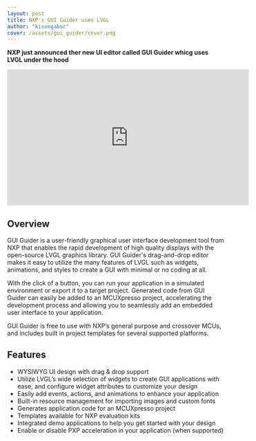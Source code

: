 ```yaml
---
layout: post
title: NXP's GUI Guider uses LVGL
author: "kisvegabor"
cover: /assets/gui_guider/cover.png
---
```


**NXP just announced ther new UI editor called GUI Guider whicg uses LVGL under the hood**

<iframe width="560" height="315" src="https://www.youtube.com/embed/D9RLVtzd3eE" frameborder="0" allow="accelerometer; autoplay; clipboard-write; encrypted-media; gyroscope; picture-in-picture" allowfullscreen></iframe>

## Overview

GUI Guider is a user-friendly graphical user interface development tool from NXP that enables the rapid development of high quality displays with the open-source LVGL graphics library. GUI Guider's drag-and-drop editor makes it easy to utilize the many features of LVGL such as widgets, animations, and styles to create a GUI with minimal or no coding at all.

With the click of a button, you can run your application in a simulated environment or export it to a target project. Generated code from GUI Guider can easily be added to an MCUXpresso project, accelerating the development process and allowing you to seamlessly add an embedded user interface to your application.

GUI Guider is free to use with NXP’s general purpose and crossover MCUs, and includes built in project templates for several supported platforms.


## Features
- WYSIWYG UI design with drag & drop support
- Utilize LVGL’s wide selection of widgets to create GUI applications with ease, and configure widget attributes to customize your design
- Easily add events, actions, and animations to enhance your application
- Built-in resource management for importing images and custom fonts
- Generates application code for an MCUXpresso project
- Templates available for NXP evaluation kits
- Integrated demo applications to help you get started with your design
- Enable or disable PXP acceleration in your application (when supported)


